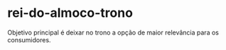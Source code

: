 # rei-do-almoco-trono
Objetivo principal é deixar no trono a opção de maior relevância para os consumidores.
